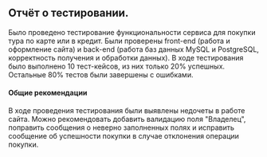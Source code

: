 ## Отчёт о тестировании.

Было проведено тестирование функциональности сервиса для покупки тура по карте или в кредит. Были проверены front-end (работа и оформление сайта) и back-end (работа баз данных MySQL и PostgreSQL, корректность получения и обработки данных). В ходе тестирования было выполнено 10 тест-кейсов, из них только 20% успешных. Остальные 80% тестов были завершены с ошибками.

#### Общие рекомендации
В ходе проведения тестирования были выявлены недочеты в работе сайта. Можно рекомендовать добавить валидацию поля "Владелец", поправить сообщения о неверно заполненных полях и исправить сообщение об успешности покупки в случае отклонения операции покупки. 

